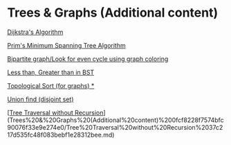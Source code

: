 # Trees & Graphs (Additional content)

[Dijkstra's Algorithm](Trees%20&%20Graphs%20(Additional%20content)%200fcf8228f7574bfc90076f33e9e274e0/Dijkstra's%20Algorithm%2070cf8a208db04f50a63dc4fbb5f523c0.md)

[Prim's Minimum Spanning Tree Algorithm](Trees%20&%20Graphs%20(Additional%20content)%200fcf8228f7574bfc90076f33e9e274e0/Prim's%20Minimum%20Spanning%20Tree%20Algorithm%2095ddcb7bba454b118ffc6fe1231c62f2.md)

[Bipartite graph/Look for even cycle using graph coloring](Trees%20&%20Graphs%20(Additional%20content)%200fcf8228f7574bfc90076f33e9e274e0/Bipartite%20graph%20Look%20for%20even%20cycle%20using%20graph%20co%20e03c0925bd1f4fbe8ce85e2557f311d6.md)

[Less than, Greater than in BST](Trees%20&%20Graphs%20(Additional%20content)%200fcf8228f7574bfc90076f33e9e274e0/Less%20than,%20Greater%20than%20in%20BST%20c2405eec6a8d4b22a056d718a768fc6a.md)

[Topological Sort (for graphs) *](Trees%20&%20Graphs%20(Additional%20content)%200fcf8228f7574bfc90076f33e9e274e0/Topological%20Sort%20(for%20graphs)%20e35d20a5223f4c50b4a73c0f71dc2c07.md)

[Union find (disjoint set)](Trees%20&%20Graphs%20(Additional%20content)%200fcf8228f7574bfc90076f33e9e274e0/Union%20find%20(disjoint%20set)%20ebb6361b79834fa6a82d0e410b6af9a2.md)

[[Tree Traversal without Recursion](https://algo.monster/problems/closest_bst_values_ii)](Trees%20&%20Graphs%20(Additional%20content)%200fcf8228f7574bfc90076f33e9e274e0/Tree%20Traversal%20without%20Recursion%2037c217d535fc48f083bebf1e28312bee.md)